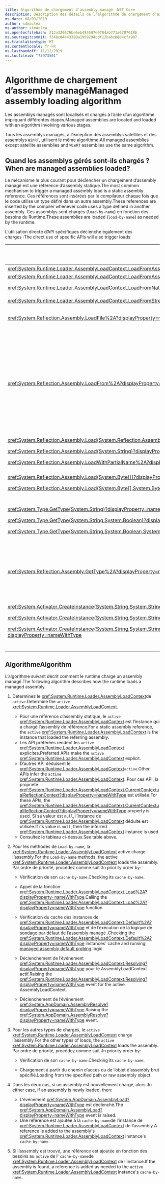 ```yaml
---
title: Algorithme de chargement d’assembly managé-.NET Core
description: Description des détails de l’algorithme de chargement d’assembly managé dans .NET Core
ms.date: 08/09/2019
author: sdmaclea
ms.author: stmaclea
ms.openlocfilehash: 312a320676be6eb453697e0704ab771a6707618b
ms.sourcegitcommit: f348c84443380a1959294cdf12babcb804cfa987
ms.translationtype: MT
ms.contentlocale: fr-FR
ms.lasthandoff: 11/12/2019
ms.locfileid: "73973501"
---
```

# <a name="managed-assembly-loading-algorithm"></a><span data-ttu-id="257e5-103">Algorithme de chargement d’assembly managé</span><span class="sxs-lookup"><span data-stu-id="257e5-103">Managed assembly loading algorithm</span></span>

<span data-ttu-id="257e5-104">Les assemblys managés sont localisés et chargés à l’aide d’un algorithme impliquant différentes étapes.</span><span class="sxs-lookup"><span data-stu-id="257e5-104">Managed assemblies are located and loaded with an algorithm involving various stages.</span></span>

<span data-ttu-id="257e5-105">Tous les assemblys managés, à l’exception des assemblys satellites et des assemblys `WinRT`, utilisent le même algorithme.</span><span class="sxs-lookup"><span data-stu-id="257e5-105">All managed assemblies except satellite assemblies and `WinRT` assemblies use the same algorithm.</span></span>

## <a name="when-are-managed-assemblies-loaded"></a><span data-ttu-id="257e5-106">Quand les assemblys gérés sont-ils chargés ?</span><span class="sxs-lookup"><span data-stu-id="257e5-106">When are managed assemblies loaded?</span></span>

<span data-ttu-id="257e5-107">Le mécanisme le plus courant pour déclencher un chargement d’assembly managé est une référence d’assembly statique.</span><span class="sxs-lookup"><span data-stu-id="257e5-107">The most common mechanism to trigger a managed assembly load is a static assembly reference.</span></span> <span data-ttu-id="257e5-108">Ces références sont insérées par le compilateur chaque fois que le code utilise un type défini dans un autre assembly.</span><span class="sxs-lookup"><span data-stu-id="257e5-108">These references are inserted by the compiler whenever code uses a type defined in another assembly.</span></span> <span data-ttu-id="257e5-109">Ces assemblys sont chargés (`load-by-name`) en fonction des besoins du Runtime.</span><span class="sxs-lookup"><span data-stu-id="257e5-109">These assemblies are loaded (`load-by-name`) as needed by the runtime.</span></span>

<span data-ttu-id="257e5-110">L’utilisation directe d’API spécifiques déclenche également des charges :</span><span class="sxs-lookup"><span data-stu-id="257e5-110">The direct use of specific APIs will also trigger loads:</span></span>

|<span data-ttu-id="257e5-111">API</span><span class="sxs-lookup"><span data-stu-id="257e5-111">API</span></span>  |<span data-ttu-id="257e5-112">Description</span><span class="sxs-lookup"><span data-stu-id="257e5-112">Description</span></span>  |<span data-ttu-id="257e5-113">`Active` <xref:System.Runtime.Loader.AssemblyLoadContext></span><span class="sxs-lookup"><span data-stu-id="257e5-113">`Active` <xref:System.Runtime.Loader.AssemblyLoadContext></span></span> |
|---------|---------|---------|
|<xref:System.Runtime.Loader.AssemblyLoadContext.LoadFromAssemblyName%2A?displayProperty=nameWithType>|`Load-by-name`|<span data-ttu-id="257e5-114">Instance [This](../../csharp/language-reference/keywords/this.md) .</span><span class="sxs-lookup"><span data-stu-id="257e5-114">The [this](../../csharp/language-reference/keywords/this.md) instance.</span></span>|
|<xref:System.Runtime.Loader.AssemblyLoadContext.LoadFromAssemblyPath%2A?displayProperty=nameWithType><p><xref:System.Runtime.Loader.AssemblyLoadContext.LoadFromNativeImagePath%2A?displayProperty=nameWithType>|<span data-ttu-id="257e5-115">Charger à partir du chemin d’accès.</span><span class="sxs-lookup"><span data-stu-id="257e5-115">Load from path.</span></span>|<span data-ttu-id="257e5-116">Instance [This](../../csharp/language-reference/keywords/this.md) .</span><span class="sxs-lookup"><span data-stu-id="257e5-116">The [this](../../csharp/language-reference/keywords/this.md) instance.</span></span>|
<xref:System.Runtime.Loader.AssemblyLoadContext.LoadFromStream%2A?displayProperty=nameWithType>|<span data-ttu-id="257e5-117">Charger à partir de l’objet.</span><span class="sxs-lookup"><span data-stu-id="257e5-117">Load from object.</span></span>|<span data-ttu-id="257e5-118">Instance [This](../../csharp/language-reference/keywords/this.md) .</span><span class="sxs-lookup"><span data-stu-id="257e5-118">The [this](../../csharp/language-reference/keywords/this.md) instance.</span></span>|
|<xref:System.Reflection.Assembly.LoadFile%2A?displayProperty=nameWithType>|<span data-ttu-id="257e5-119">Charger à partir du chemin d’accès dans une nouvelle instance de <xref:System.Runtime.Loader.AssemblyLoadContext></span><span class="sxs-lookup"><span data-stu-id="257e5-119">Load from path in a new <xref:System.Runtime.Loader.AssemblyLoadContext> instance</span></span>|<span data-ttu-id="257e5-120">Nouvelle instance <xref:System.Runtime.Loader.AssemblyLoadContext>.</span><span class="sxs-lookup"><span data-stu-id="257e5-120">The new <xref:System.Runtime.Loader.AssemblyLoadContext> instance.</span></span>|
<xref:System.Reflection.Assembly.LoadFrom%2A?displayProperty=nameWithType>|<span data-ttu-id="257e5-121">Charge à partir du chemin d’accès dans l’instance <xref:System.Runtime.Loader.AssemblyLoadContext.Default%2A?displayProperty=nameWithType>.</span><span class="sxs-lookup"><span data-stu-id="257e5-121">Load from path in the <xref:System.Runtime.Loader.AssemblyLoadContext.Default%2A?displayProperty=nameWithType> instance.</span></span><p><span data-ttu-id="257e5-122">Ajoute un gestionnaire de <xref:System.Runtime.Loader.AssemblyLoadContext.Resolving> à <xref:System.Runtime.Loader.AssemblyLoadContext.Default%2A?displayProperty=nameWithType>.</span><span class="sxs-lookup"><span data-stu-id="257e5-122">Adds a <xref:System.Runtime.Loader.AssemblyLoadContext.Resolving> handler to <xref:System.Runtime.Loader.AssemblyLoadContext.Default%2A?displayProperty=nameWithType>.</span></span> <span data-ttu-id="257e5-123">Le gestionnaire chargera les dépendances de l’assembly à partir de son répertoire.</span><span class="sxs-lookup"><span data-stu-id="257e5-123">The handler will load the assembly's dependencies from its directory.</span></span>|<span data-ttu-id="257e5-124">Instance <xref:System.Runtime.Loader.AssemblyLoadContext.Default%2A?displayProperty=nameWithType>.</span><span class="sxs-lookup"><span data-stu-id="257e5-124">The <xref:System.Runtime.Loader.AssemblyLoadContext.Default%2A?displayProperty=nameWithType> instance.</span></span>|
|<xref:System.Reflection.Assembly.Load(System.Reflection.AssemblyName)?displayProperty=nameWithType><p><xref:System.Reflection.Assembly.Load(System.String)?displayProperty=nameWithType><p><xref:System.Reflection.Assembly.LoadWithPartialName%2A?displayProperty=nameWithType>|<span data-ttu-id="257e5-125">`Load-by-name`.,</span><span class="sxs-lookup"><span data-stu-id="257e5-125">`Load-by-name`.</span></span>|<span data-ttu-id="257e5-126">Déduit de l’appelant.</span><span class="sxs-lookup"><span data-stu-id="257e5-126">Inferred from caller.</span></span><p><span data-ttu-id="257e5-127">Préférer les méthodes <xref:System.Runtime.Loader.AssemblyLoadContext>.</span><span class="sxs-lookup"><span data-stu-id="257e5-127">Prefer <xref:System.Runtime.Loader.AssemblyLoadContext> methods.</span></span>|
|<xref:System.Reflection.Assembly.Load(System.Byte[])?displayProperty=nameWithType><p><xref:System.Reflection.Assembly.Load(System.Byte[],System.Byte[])?displayProperty=nameWithType>|<span data-ttu-id="257e5-128">Charger à partir d’un objet dans une nouvelle instance de <xref:System.Runtime.Loader.AssemblyLoadContext>.</span><span class="sxs-lookup"><span data-stu-id="257e5-128">Load from object in a new <xref:System.Runtime.Loader.AssemblyLoadContext> instance.</span></span>|<span data-ttu-id="257e5-129">Nouvelle instance <xref:System.Runtime.Loader.AssemblyLoadContext>.</span><span class="sxs-lookup"><span data-stu-id="257e5-129">The new <xref:System.Runtime.Loader.AssemblyLoadContext> instance.</span></span>|
<xref:System.Type.GetType(System.String)?displayProperty=nameWithType><p><xref:System.Type.GetType(System.String,System.Boolean)?displayProperty=nameWithType><p><xref:System.Type.GetType(System.String,System.Boolean,System.Boolean)?displayProperty=nameWithType>|<span data-ttu-id="257e5-130">`Load-by-name`.,</span><span class="sxs-lookup"><span data-stu-id="257e5-130">`Load-by-name`.</span></span>|<span data-ttu-id="257e5-131">Déduit de l’appelant.</span><span class="sxs-lookup"><span data-stu-id="257e5-131">Inferred from caller.</span></span><p><span data-ttu-id="257e5-132">Préférez <xref:System.Type.GetType%2A?displayProperty=nameWithType> méthodes avec un argument `assemblyResolver`.</span><span class="sxs-lookup"><span data-stu-id="257e5-132">Prefer <xref:System.Type.GetType%2A?displayProperty=nameWithType> methods with an `assemblyResolver` argument.</span></span>|
<xref:System.Reflection.Assembly.GetType%2A?displayProperty=nameWithType>|<span data-ttu-id="257e5-133">Si le type `name` décrit un type générique qualifié d’assembly, déclenchez une `Load-by-name`.</span><span class="sxs-lookup"><span data-stu-id="257e5-133">If type `name` describes an assembly qualified generic type, trigger a `Load-by-name`.</span></span>|<span data-ttu-id="257e5-134">Déduit de l’appelant.</span><span class="sxs-lookup"><span data-stu-id="257e5-134">Inferred from caller.</span></span><p><span data-ttu-id="257e5-135">Préférer <xref:System.Type.GetType%2A?displayProperty=nameWithType> lors de l’utilisation de noms de types qualifiés d’assembly.</span><span class="sxs-lookup"><span data-stu-id="257e5-135">Prefer <xref:System.Type.GetType%2A?displayProperty=nameWithType> when using assembly qualified type names.</span></span>|
<xref:System.Activator.CreateInstance(System.String,System.String)?displayProperty=nameWithType><p><xref:System.Activator.CreateInstance(System.String,System.String,System.Object[])?displayProperty=nameWithType><p><xref:System.Activator.CreateInstance(System.String,System.String,System.Boolean,System.Reflection.BindingFlags,System.Reflection.Binder,System.Object[],System.Globalization.CultureInfo,System.Object[])?displayProperty=nameWithType>|<span data-ttu-id="257e5-136">`Load-by-name`.,</span><span class="sxs-lookup"><span data-stu-id="257e5-136">`Load-by-name`.</span></span>|<span data-ttu-id="257e5-137">Déduit de l’appelant.</span><span class="sxs-lookup"><span data-stu-id="257e5-137">Inferred from caller.</span></span><p><span data-ttu-id="257e5-138">Préférez <xref:System.Activator.CreateInstance%2A?displayProperty=nameWithType> méthodes qui prennent un argument <xref:System.Type>.</span><span class="sxs-lookup"><span data-stu-id="257e5-138">Prefer <xref:System.Activator.CreateInstance%2A?displayProperty=nameWithType> methods taking a <xref:System.Type> argument.</span></span>|

## <a name="algorithm"></a><span data-ttu-id="257e5-139">Algorithme</span><span class="sxs-lookup"><span data-stu-id="257e5-139">Algorithm</span></span>

<span data-ttu-id="257e5-140">L’algorithme suivant décrit comment le runtime charge un assembly managé.</span><span class="sxs-lookup"><span data-stu-id="257e5-140">The following algorithm describes how the runtime loads a managed assembly.</span></span>

1. <span data-ttu-id="257e5-141">Déterminez le <xref:System.Runtime.Loader.AssemblyLoadContext>de `active`.</span><span class="sxs-lookup"><span data-stu-id="257e5-141">Determine the `active` <xref:System.Runtime.Loader.AssemblyLoadContext>.</span></span>

    - <span data-ttu-id="257e5-142">Pour une référence d’assembly statique, le `active` <xref:System.Runtime.Loader.AssemblyLoadContext> est l’instance qui a chargé l’assembly de référence.</span><span class="sxs-lookup"><span data-stu-id="257e5-142">For a static assembly reference, the `active` <xref:System.Runtime.Loader.AssemblyLoadContext> is the instance that loaded the referring assembly.</span></span>
    - <span data-ttu-id="257e5-143">Les API préférées rendent les `active` <xref:System.Runtime.Loader.AssemblyLoadContext> explicites.</span><span class="sxs-lookup"><span data-stu-id="257e5-143">Preferred APIs make the `active` <xref:System.Runtime.Loader.AssemblyLoadContext> explicit.</span></span>
    - <span data-ttu-id="257e5-144">D’autres API déduisent le <xref:System.Runtime.Loader.AssemblyLoadContext>`active`.</span><span class="sxs-lookup"><span data-stu-id="257e5-144">Other APIs infer the `active` <xref:System.Runtime.Loader.AssemblyLoadContext>.</span></span> <span data-ttu-id="257e5-145">Pour ces API, la propriété <xref:System.Runtime.Loader.AssemblyLoadContext.CurrentContextualReflectionContext?displayProperty=nameWithType> est utilisée.</span><span class="sxs-lookup"><span data-stu-id="257e5-145">For these APIs, the <xref:System.Runtime.Loader.AssemblyLoadContext.CurrentContextualReflectionContext?displayProperty=nameWithType> property is used.</span></span> <span data-ttu-id="257e5-146">Si sa valeur est `null`, l’instance de <xref:System.Runtime.Loader.AssemblyLoadContext> déduite est utilisée.</span><span class="sxs-lookup"><span data-stu-id="257e5-146">If its value is `null`, then the inferred <xref:System.Runtime.Loader.AssemblyLoadContext> instance is used.</span></span>
    - <span data-ttu-id="257e5-147">Consultez le tableau ci-dessus.</span><span class="sxs-lookup"><span data-stu-id="257e5-147">See table above.</span></span>

2. <span data-ttu-id="257e5-148">Pour les méthodes de `Load-by-name`, la <xref:System.Runtime.Loader.AssemblyLoadContext> active charge l’assembly.</span><span class="sxs-lookup"><span data-stu-id="257e5-148">For the `Load-by-name` methods, the active <xref:System.Runtime.Loader.AssemblyLoadContext> loads the assembly.</span></span> <span data-ttu-id="257e5-149">Par ordre de priorité, procédez comme suit :</span><span class="sxs-lookup"><span data-stu-id="257e5-149">In priority order by:</span></span>
    - <span data-ttu-id="257e5-150">Vérification de son `cache-by-name`.</span><span class="sxs-lookup"><span data-stu-id="257e5-150">Checking its `cache-by-name`.</span></span>

    - <span data-ttu-id="257e5-151">Appel de la fonction <xref:System.Runtime.Loader.AssemblyLoadContext.Load%2A?displayProperty=nameWithType>.</span><span class="sxs-lookup"><span data-stu-id="257e5-151">Calling the <xref:System.Runtime.Loader.AssemblyLoadContext.Load%2A?displayProperty=nameWithType> function.</span></span>

    - <span data-ttu-id="257e5-152">Vérification du cache des instances de <xref:System.Runtime.Loader.AssemblyLoadContext.Default%2A?displayProperty=nameWithType> et de l’exécution de la logique de [sondage par défaut de l’assembly managé](default-probing.md#managed-assembly-default-probing) .</span><span class="sxs-lookup"><span data-stu-id="257e5-152">Checking the <xref:System.Runtime.Loader.AssemblyLoadContext.Default%2A?displayProperty=nameWithType> instances' cache and running [managed assembly default probing](default-probing.md#managed-assembly-default-probing) logic.</span></span>

    - <span data-ttu-id="257e5-153">Déclenchement de l’événement <xref:System.Runtime.Loader.AssemblyLoadContext.Resolving?displayProperty=nameWithType> pour le AssemblyLoadContext actif.</span><span class="sxs-lookup"><span data-stu-id="257e5-153">Raising the <xref:System.Runtime.Loader.AssemblyLoadContext.Resolving?displayProperty=nameWithType> event for the active AssemblyLoadContext.</span></span>

    - <span data-ttu-id="257e5-154">Déclenchement de l’événement <xref:System.AppDomain.AssemblyResolve?displayProperty=nameWithType>.</span><span class="sxs-lookup"><span data-stu-id="257e5-154">Raising the <xref:System.AppDomain.AssemblyResolve?displayProperty=nameWithType> event.</span></span>

3. <span data-ttu-id="257e5-155">Pour les autres types de charges, le `active` <xref:System.Runtime.Loader.AssemblyLoadContext> charge l’assembly.</span><span class="sxs-lookup"><span data-stu-id="257e5-155">For the other types of loads, the `active` <xref:System.Runtime.Loader.AssemblyLoadContext> loads the assembly.</span></span> <span data-ttu-id="257e5-156">Par ordre de priorité, procédez comme suit :</span><span class="sxs-lookup"><span data-stu-id="257e5-156">In priority order by:</span></span>
    - <span data-ttu-id="257e5-157">Vérification de son `cache-by-name`.</span><span class="sxs-lookup"><span data-stu-id="257e5-157">Checking its `cache-by-name`.</span></span>

    - <span data-ttu-id="257e5-158">Chargement à partir du chemin d’accès ou de l’objet d’assembly brut spécifié.</span><span class="sxs-lookup"><span data-stu-id="257e5-158">Loading from the specified path or raw assembly object.</span></span>

4. <span data-ttu-id="257e5-159">Dans les deux cas, si un assembly est nouvellement chargé, alors :</span><span class="sxs-lookup"><span data-stu-id="257e5-159">In either case, if an assembly is newly loaded, then:</span></span>
   - <span data-ttu-id="257e5-160">L'événement <xref:System.AppDomain.AssemblyLoad?displayProperty=nameWithType> est déclenché.</span><span class="sxs-lookup"><span data-stu-id="257e5-160">The <xref:System.AppDomain.AssemblyLoad?displayProperty=nameWithType> event is raised.</span></span>
   - <span data-ttu-id="257e5-161">Une référence est ajoutée à la `cache-by-name`de l’instance de <xref:System.Runtime.Loader.AssemblyLoadContext> de l’assembly.</span><span class="sxs-lookup"><span data-stu-id="257e5-161">A reference is added to the assembly's <xref:System.Runtime.Loader.AssemblyLoadContext> instance's `cache-by-name`.</span></span>

5. <span data-ttu-id="257e5-162">Si l’assembly est trouvé, une référence est ajoutée en fonction des besoins au `active` de l' `cache-by-name`de <xref:System.Runtime.Loader.AssemblyLoadContext> de l’instance.</span><span class="sxs-lookup"><span data-stu-id="257e5-162">If the assembly is found, a reference is added as needed to the `active` <xref:System.Runtime.Loader.AssemblyLoadContext> instance's `cache-by-name`.</span></span>
